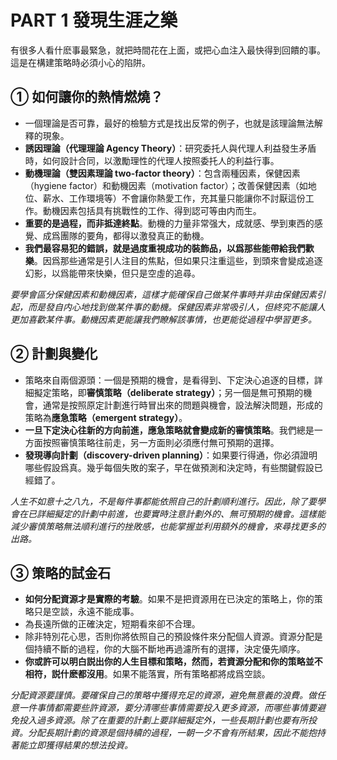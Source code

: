 # PART 1 發現生涯之樂

有很多人看什麽事最緊急，就把時間花在上面，或把心血注入最快得到回饋的事。這是在構建策略時必須小心的陷阱。

## ① 如何讓你的熱情燃燒？

- 一個理論是否可靠，最好的檢驗方式是找出反常的例子，也就是該理論無法解釋的現象。
- **誘因理論（代理理論 Agency Theory）**：研究委托人與代理人利益發生矛盾時，如何設計合同，以激勵理性的代理人按照委托人的利益行事。
- **動機理論（雙因素理論 two-factor theory）**：包含兩種因素，保健因素（hygiene factor）和動機因素（motivation factor）；改善保健因素（如地位、薪水、工作環境等）不會讓你熱愛工作，充其量只能讓你不討厭這份工作。動機因素包括具有挑戰性的工作、得到認可等由内而生。
- **重要的是過程，而非抵達終點**。動機的力量非常强大，成就感、學到東西的感覺、成爲團隊的要角，都得以激發真正的動機。
- **我們最容易犯的錯誤，就是過度重視成功的裝飾品，以爲那些能帶給我們歡樂**。因爲那些通常是引人注目的焦點，但如果只注重這些，到頭來會變成追逐幻影，以爲能帶來快樂，但只是空虛的追尋。

*要學會區分保健因素和動機因素，這樣才能確保自己做某件事時并非由保健因素引起，而是發自内心地找到做某件事的動機。保健因素非常吸引人，但終究不能讓人更加喜歡某件事。動機因素更能讓我們瞭解該事情，也更能從過程中學習更多。*

## ② 計劃與變化

- 策略來自兩個源頭：一個是預期的機會，是看得到、下定決心追逐的目標，詳細擬定策略，即**審慎策略（deliberate strategy）**；另一個是無可預期的機會，通常是按照原定計劃進行時冒出來的問題與機會，設法解決問題，形成的策略為**應急策略（emergent strategy）**。
- **一旦下定決心往新的方向前進，應急策略就會變成新的審慎策略**。我們總是一方面按照審慎策略往前走，另一方面則必須應付無可預期的選擇。
- **發現導向計劃（discovery-driven planning）**：如果要行得通，你必須證明哪些假設爲真。幾乎每個失敗的案子，早在做預測和決定時，有些關鍵假設已經錯了。

*人生不如意十之八九，不是每件事都能依照自己的計劃順利進行。因此，除了要學會在已詳細擬定的計劃中前進，也要實時注意計劃外的、無可預期的機會。這樣能減少審慎策略無法順利進行的挫敗感，也能掌握並利用額外的機會，來尋找更多的出路。*

## ③ 策略的試金石

- **如何分配資源才是實際的考驗**。如果不是把資源用在已決定的策略上，你的策略只是空談，永遠不能成事。
- 為長遠所做的正確決定，短期看來卻不合理。
- 除非特別花心思，否則你將依照自己的預設條件來分配個人資源。資源分配是個持續不斷的過程，你的大腦不斷地再過濾所有的選擇，決定優先順序。
- **你或許可以明白説出你的人生目標和策略，然而，若資源分配和你的策略並不相符，説什麽都沒用**。如果不能落實，所有策略都將成爲空談。

*分配資源要謹慎。要確保自己的策略中獲得充足的資源，避免無意義的浪費。做任意一件事情都需要些許資源，要分清哪些事情需要投入更多資源，而哪些事情要避免投入過多資源。除了在重要的計劃上要詳細擬定外，一些長期計劃也要有所投資。分配長期計劃的資源是個持續的過程，一朝一夕不會有所結果，因此不能抱持著能立即獲得結果的想法投資。*